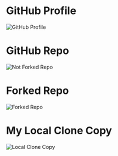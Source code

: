 # GitHub Profile
![GitHub Profile](https://user-images.githubusercontent.com/52785343/80660730-72873080-8a84-11ea-8c07-8d4097bfeac8.PNG)
# GitHub Repo
![Not Forked Repo](https://user-images.githubusercontent.com/52785343/80660770-8a5eb480-8a84-11ea-80fb-1b34b2b35d15.PNG)
# Forked Repo
![Forked Repo](https://user-images.githubusercontent.com/52785343/80660792-9fd3de80-8a84-11ea-8136-0e614fd915cd.PNG)
# My Local Clone Copy
![Local Clone Copy](https://user-images.githubusercontent.com/52785343/80660811-af532780-8a84-11ea-854c-ae44f8046a32.PNG)
